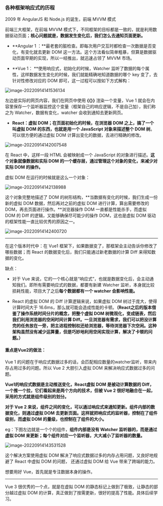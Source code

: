 ### 各种框架响应式的历程

2009 年 AngularJS 和 Node.js 的诞生，前端 MVVM 模式

前端三大框架，在前端 MVVM 模式下，不同框架的目标都是一致的，就是利用数据驱动页面；**核心问题就是，数据发生变化后，我们怎么去通知页面更新。**

* **Angular 1 ：**最老套的脏检查。即每次用户交互时都检查一次数据是否变化，有变化就去更新 DOM 这一方法。这个方法看似简单粗暴，但算是数据驱动页面早期的实现，所以一经推出，就迅速占领了 MVVM 市场。

* **Vue 1： **使用响应式，初始化的时候，Watcher 监听了数据的每个属性，这样数据发生变化的时候，我们就能精确地知道数据的哪个 key 变了，去针对性修改对应的 DOM 即可，这一过程可以按如下方式解构：

![image-20220914141536134](C:\Users\Dell\AppData\Roaming\Typora\typora-user-images\image-20220914141536134.png)

左边是实际的网页内容，我们在网页中使用 **{{}}** 渲染一个变量，Vue 1 就会在内容里保存一个监听器监控这个变量（框架自己的响应逻辑，不是自己加），我们称之为 Watcher，数据有变化，watcher 会收到通知去更新网页。

* **React：**虚拟 DOM；**在页面初始化的时候**，在浏览器 DOM 之上，搞了一个叫**虚拟 DOM **的东西，也就是**用一个 JavaScript 对象来描述整个 DOM 树**。可以很方便的通过虚拟 DOM 计算出变化的数据，去进行精确的修改。

![image-20220914142007548](C:\Users\Dell\AppData\Roaming\Typora\typora-user-images\image-20220914142007548.png)

在 React 中，这样一段 HTML 会被映射成一个 JavaScript 的对象进行描述。**这个对象就像数据和实际 DOM 的一个缓存层，通过管理这个对象的变化，来减少对实际 DOM 的操作。**

虚拟 DOM 在运行的时候就是这么一个对象：

![image-20220914142138988](C:\Users\Dell\AppData\Roaming\Typora\typora-user-images\image-20220914142138988.png)

这个对象完整地描述了 DOM 的树形结构，**当数据有变化的时候，我们生成一份新的虚拟 DOM 数据，然后再对之前的虚拟 DOM 进行计算，算出需要修改的 DOM，再去页面进行操作。**浏览器操作 DOM 一直都是性能杀手，而虚拟 DOM 的 Diff 的逻辑，又能够确保尽可能少的操作 DOM，这也是虚拟 DOM 驱动的框架性能一直比较优秀的原因之一。

![image-20220914142400720](C:\Users\Dell\AppData\Roaming\Typora\typora-user-images\image-20220914142400720.png)



<hr>

在这个版本时代中：在 Vue1 框架下，如果数据变了，那框架会主动告诉你修改了哪些数据；而 React 的数据变化后，我们只能通过新老数据的计算 Diff 来得知数据的变化。

缺点：

* 对于 Vue 来说，它的一个核心就是“响应式”，也就是数据变化后，会主动通知我们。即所有需要响应式的数据，都要有新建 Watcher 监听，本身就比较损耗性能，项目大了之后**每个数据都有一个 watcher 会影响性能。**

* React 的虚拟 DOM 的 Diff 计算逻辑来说，如果虚拟 DOM 树过于庞大，使得计算时间大于 16.6ms，那么就可能会造成性能的卡顿。**（React之后的版本借鉴了操作系统时间分片的概念，把整个虚拟 DOM 树微观化，变成链表，然后我们利用浏览器的空闲时间计算 Diff。一旦浏览器有需求，我们可以把没计算完的任务放在一旁，把主进程控制权还给浏览器，等待浏览器下次空闲。这种架构虽然没有减少运算量，但是巧妙地利用空闲实现计算，解决了卡顿的问题。）**



#### 重点是Vue2的做法：

Vue 1 的问题在于响应式数据过多的话，会匹配相应数量的watcher监听，带来内存占用过多的问题。所以 Vue 2 大胆引入虚拟 DOM 来解决响应式数据过多的问题。

**Vue1的响应式数据是主动推送变化，React虚拟 DOM 是被动计算数据的 Diff，一个推一个拉，它们看起来是两个方向的技术，但被 Vue 2 很好地融合在一起，采用的方式就是组件级别的划分。**

**对于 Vue 2 来说，组件之间的变化，可以通过响应式来通知更新。组件内部的数据变化，则通过虚拟 DOM 去更新页面。这样就把响应式的监听器，控制在了组件级别，而虚拟 DOM 的量级，也控制在了组件的大小。**

eg：下图左边就是一个个的组件，**组件内部是没有 Watcher 监听器的，而是通过虚拟 DOM 来更新；每个组件对应一个监听器，大大减小了监听器的数量。**

![image-20220914143531528](C:\Users\Dell\AppData\Roaming\Typora\typora-user-images\image-20220914143531528.png)

这个解决方案使用虚拟 DOM 解决了响应式数据过多的内存占用问题，又良好地规避了 React 中虚拟 DOM 的问题， 还通过虚拟 DOM 给 Vue 带来了跨端的能力。



想要用好 Vue，首先就是专注数据本身的操作。

<hr>

Vue 3 很优秀的一个点，就是在虚拟 DOM 的静态标记上做到了极致，让静态的部分越过虚拟 DOM 的计算，真正做到了按需更新，很好的提高了性能。具体后续学习。